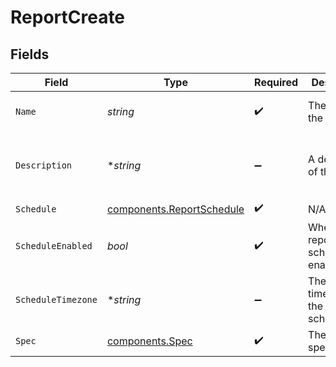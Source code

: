 # ReportCreate


## Fields

| Field                                                                  | Type                                                                   | Required                                                               | Description                                                            | Example                                                                |
| ---------------------------------------------------------------------- | ---------------------------------------------------------------------- | ---------------------------------------------------------------------- | ---------------------------------------------------------------------- | ---------------------------------------------------------------------- |
| `Name`                                                                 | *string*                                                               | :heavy_check_mark:                                                     | The name of the report.                                                | Monthly Transaction Report                                             |
| `Description`                                                          | **string*                                                              | :heavy_minus_sign:                                                     | A description of the report.                                           | Monthly transaction summary for May 2024.                              |
| `Schedule`                                                             | [components.ReportSchedule](../../models/components/reportschedule.md) | :heavy_check_mark:                                                     | N/A                                                                    |                                                                        |
| `ScheduleEnabled`                                                      | *bool*                                                                 | :heavy_check_mark:                                                     | Whether the report schedule is enabled.                                | true                                                                   |
| `ScheduleTimezone`                                                     | **string*                                                              | :heavy_minus_sign:                                                     | The timezone for the report schedule.                                  | UTC                                                                    |
| `Spec`                                                                 | [components.Spec](../../models/components/spec.md)                     | :heavy_check_mark:                                                     | The report specification.                                              |                                                                        |